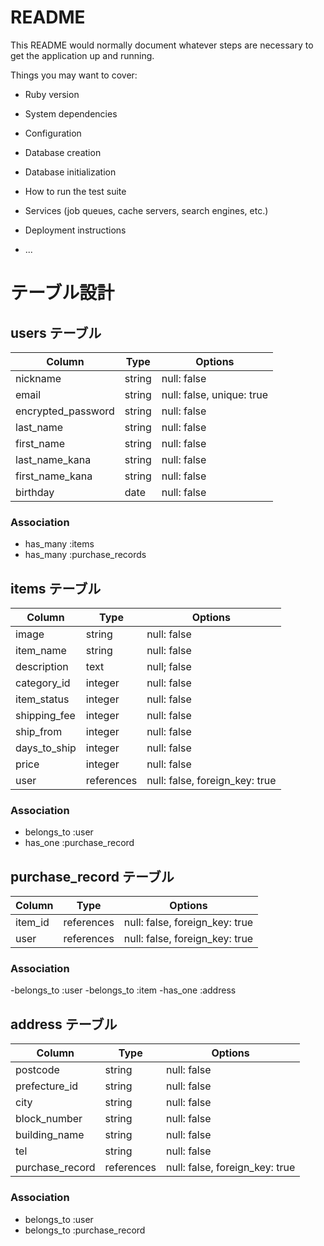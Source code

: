 # README

This README would normally document whatever steps are necessary to get the
application up and running.

Things you may want to cover:

* Ruby version

* System dependencies

* Configuration

* Database creation

* Database initialization

* How to run the test suite

* Services (job queues, cache servers, search engines, etc.)

* Deployment instructions

* ...

# テーブル設計

## users テーブル
| Column              | Type     | Options                   |
| ------------------- | -------- | ------------------------- |
| nickname            | string   | null: false               |
| email               | string   | null: false, unique: true |
| encrypted_password  | string   | null: false               |
| last_name           | string   | null: false               |
| first_name          | string   | null: false               |
| last_name_kana      | string   | null: false               |
| first_name_kana     | string   | null: false               |
| birthday            | date     | null: false               |

### Association

- has_many :items
- has_many :purchase_records

## items テーブル

| Column         | Type      | Options                          |
| -------------- | --------- | -------------------------------- |
| image          | string    | null: false                      |
| item_name      | string    | null: false                      |
| description    | text      | null; false                      |
| category_id    | integer   | null: false                      |
| item_status    | integer   | null: false                      |
| shipping_fee   | integer   | null: false                      |
| ship_from      | integer   | null: false                      |
| days_to_ship   | integer   | null: false                      |
| price          | integer   | null: false                      |
| user           | references| null: false, foreign_key: true   |


### Association

- belongs_to :user
- has_one :purchase_record

## purchase_record テーブル

| Column        | Type       | Options                        |
|---------------|------------|--------------------------------|
| item_id       | references | null: false, foreign_key: true |
| user          | references | null: false, foreign_key: true |

### Association

-belongs_to :user
-belongs_to :item
-has_one :address

## address テーブル

| Column          | Type       | Options                       |
|-----------------|------------|-------------------------------|
| postcode        | string     | null: false                   |
| prefecture_id   | string     | null: false                   |
| city            | string     | null: false                   |
| block_number    | string     | null: false                   |
| building_name   | string     | null: false                   |
| tel             | string     | null: false                   | 
| purchase_record | references | null: false, foreign_key: true|

### Association

- belongs_to :user
- belongs_to :purchase_record
